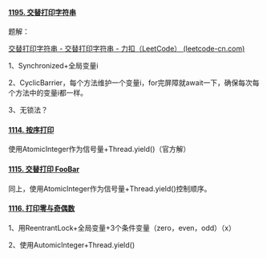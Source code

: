 #### [1195. 交替打印字符串](https://leetcode-cn.com/problems/fizz-buzz-multithreaded/)

题解：

[交替打印字符串 - 交替打印字符串 - 力扣（LeetCode） (leetcode-cn.com)](https://leetcode-cn.com/problems/fizz-buzz-multithreaded/solution/jiao-ti-da-yin-zi-fu-chuan-by-fffshiwei-mf0h/)



1、Synchronized+全局变量i

2、CyclicBarrier，每个方法维护一个变量i，for完屏障就await一下，确保每次每个方法中的变量i都一样。

3、无锁法？



#### [1114. 按序打印](https://leetcode-cn.com/problems/print-in-order/)

使用AtomicInteger作为信号量+Thread.yield()（官方解）



#### [1115. 交替打印 FooBar](https://leetcode-cn.com/problems/print-foobar-alternately/)

同上，使用AtomicInteger作为信号量+Thread.yield()控制顺序。



#### [1116. 打印零与奇偶数](https://leetcode-cn.com/problems/print-zero-even-odd/)

1、用ReentrantLock+全局变量+3个条件变量（zero，even，odd）（x）

2、使用AutomicInteger+Thread.yield()

